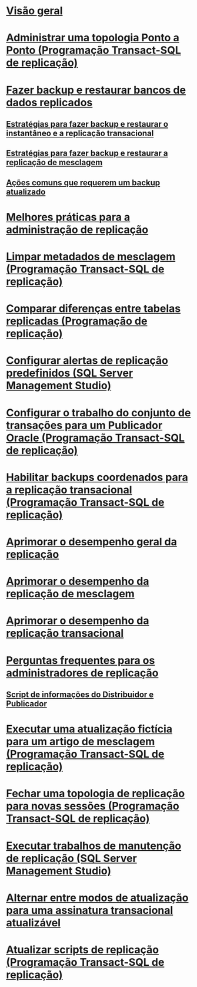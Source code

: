 # [Visão geral](administration-replication.md)  
# [Administrar uma topologia Ponto a Ponto (Programação Transact-SQL de replicação)](administer-a-peer-to-peer-topology-replication-transact-sql-programming.md)  
# [Fazer backup e restaurar bancos de dados replicados](back-up-and-restore-replicated-databases.md)  
## [Estratégias para fazer backup e restaurar o instantâneo e a replicação transacional](strategies-for-backing-up-and-restoring-snapshot-and-transactional-replication.md)  
## [Estratégias para fazer backup e restaurar a replicação de mesclagem](strategies-for-backing-up-and-restoring-merge-replication.md)  
## [Ações comuns que requerem um backup atualizado](common-actions-requiring-an-updated-backup.md)  
# [Melhores práticas para a administração de replicação](best-practices-for-replication-administration.md)  
# [Limpar metadados de mesclagem (Programação Transact-SQL de replicação)](clean-up-merge-metadata-replication-transact-sql-programming.md)  
# [Comparar diferenças entre tabelas replicadas (Programação de replicação)](compare-replicated-tables-for-differences-replication-programming.md)  
# [Configurar alertas de replicação predefinidos (SQL Server Management Studio)](configure-predefined-replication-alerts-sql-server-management-studio.md)  
# [Configurar o trabalho do conjunto de transações para um Publicador Oracle (Programação Transact-SQL de replicação)](configure-the-transaction-set-job-for-an-oracle-publisher.md)  
# [Habilitar backups coordenados para a replicação transacional (Programação Transact-SQL de replicação)](enable-coordinated-backups-for-transactional-replication.md)  
# [Aprimorar o desempenho geral da replicação](enhance-general-replication-performance.md)  
# [Aprimorar o desempenho da replicação de mesclagem](enhance-merge-replication-performance.md)  
# [Aprimorar o desempenho da replicação transacional](enhance-transactional-replication-performance.md)  
# [Perguntas frequentes para os administradores de replicação](frequently-asked-questions-for-replication-administrators.md)  
## [Script de informações do Distribuidor e Publicador](distributor-and-publisher-information-script.md)  
# [Executar uma atualização fictícia para um artigo de mesclagem (Programação Transact-SQL de replicação)](perform-a-dummy-update-for-a-merge-article-replication-transact-sql-programming.md)  
# [Fechar uma topologia de replicação para novas sessões (Programação Transact-SQL de replicação)](quiesce-a-replication-topology-replication-transact-sql-programming.md)  
# [Executar trabalhos de manutenção de replicação (SQL Server Management Studio)](run-replication-maintenance-jobs-sql-server-management-studio.md)  
# [Alternar entre modos de atualização para uma assinatura transacional atualizável](switch-between-update-modes-for-an-updatable-transactional-subscription.md)  
# [Atualizar scripts de replicação (Programação Transact-SQL de replicação)](upgrade-replication-scripts-replication-transact-sql-programming.md)  
